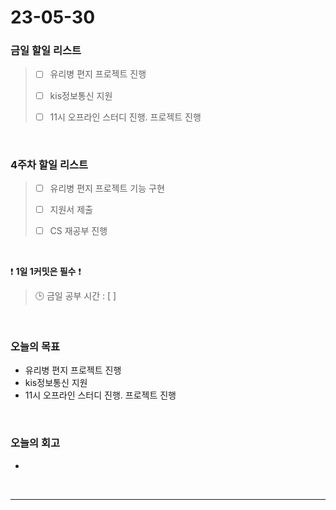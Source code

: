 # 23-05-30
### 금일 할일 리스트
> - [ ]  유리병 편지 프로젝트 진행
>
> - [ ]  kis정보통신 지원
>
> - [ ]  11시 오프라인 스터디 진행. 프로젝트 진행


<br/>

### 4주차 할일 리스트  
> - [ ]  유리병 편지 프로젝트 기능 구현
>
> - [ ]  지원서 제출
>
> - [ ]  CS 재공부 진행

<br/>

❗ **1일 1커밋은 필수** ❗
> 🕒 금일 공부 시간 : [ ]
  
<br/>

### 오늘의 목표
- 유리병 편지 프로젝트 진행
- kis정보통신 지원
- 11시 오프라인 스터디 진행. 프로젝트 진행

<br>

### 오늘의 회고
- 

<br/>

------------  
